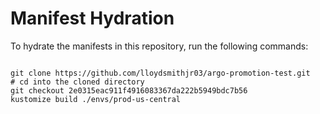 
# Manifest Hydration

To hydrate the manifests in this repository, run the following commands:

```shell

git clone https://github.com/lloydsmithjr03/argo-promotion-test.git
# cd into the cloned directory
git checkout 2e0315eac911f4916083367da222b5949bdc7b56
kustomize build ./envs/prod-us-central
```